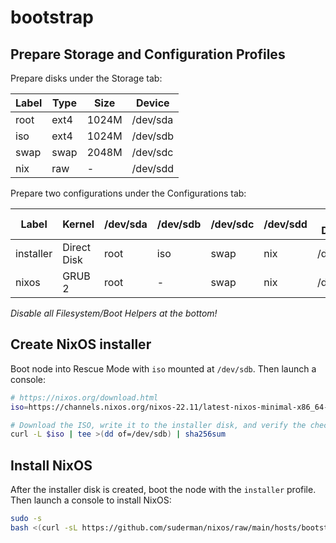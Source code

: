 # bootstrap

## Prepare Storage and Configuration Profiles

Prepare disks under the Storage tab:

| Label  | Type    | Size  | Device   |
| ------ | ------- | ----- | -------- |
| root   | ext4    | 1024M | /dev/sda |
| iso    | ext4    | 1024M | /dev/sdb |
| swap   | swap    | 2048M | /dev/sdc |
| nix    | raw     | -     | /dev/sdd |


Prepare two configurations under the Configurations tab:

| Label     | Kernel      | /dev/sda | /dev/sdb | /dev/sdc | /dev/sdd | Root Device |
| --------- | ----------- | -------- | -------- | -------- | -------- | ----------- |
| installer | Direct Disk | root     | iso      | swap     | nix      | /dev/sdb    |
| nixos     | GRUB 2      | root     | -        | swap     | nix      | /dev/sda    |

*Disable all Filesystem/Boot Helpers at the bottom!*

## Create NixOS installer

Boot node into Rescue Mode with `iso` mounted at `/dev/sdb`. Then launch a console:

```zsh
# https://nixos.org/download.html
iso=https://channels.nixos.org/nixos-22.11/latest-nixos-minimal-x86_64-linux.iso

# Download the ISO, write it to the installer disk, and verify the checksum:
curl -L $iso | tee >(dd of=/dev/sdb) | sha256sum
```

## Install NixOS

After the installer disk is created, boot the node with the `installer` profile. 
Then launch a console to install NixOS:

```zsh
sudo -s
bash <(curl -sL https://github.com/suderman/nixos/raw/main/hosts/bootstrap/install.sh)
```
